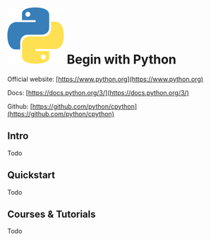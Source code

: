 # ![Python](https://raw.githubusercontent.com/asankasri/begin-with-it-alpha/master/icons/python_128x128.png "Python") Begin with Python

Official website: [https://www.python.org](https://www.python.org)

Docs: [https://docs.python.org/3/](https://docs.python.org/3/)

Github: [https://github.com/python/cpython](https://github.com/python/cpython)

## Intro

Todo

## Quickstart

Todo

## Courses & Tutorials

Todo
